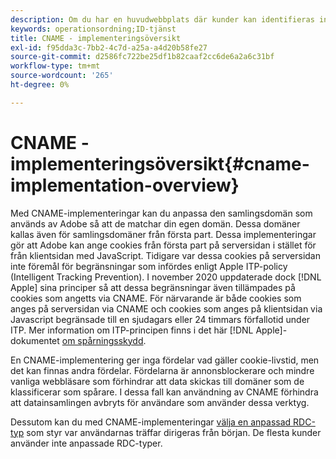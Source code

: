 ```yaml
---
description: Om du har en huvudwebbplats där kunder kan identifieras innan de besöker andra domäner kan en CNAME aktivera spårning av korsdomäner i webbläsare som inte accepterar cookies från tredje part (till exempel Safari).
keywords: operationsordning;ID-tjänst
title: CNAME - implementeringsöversikt
exl-id: f95dda3c-7bb2-4c7d-a25a-a4d20b58fe27
source-git-commit: d2586fc722be25df1b82caaf2cc6de6a2a6c31bf
workflow-type: tm+mt
source-wordcount: '265'
ht-degree: 0%

---
```


# CNAME - implementeringsöversikt{#cname-implementation-overview}

Med CNAME-implementeringar kan du anpassa den samlingsdomän som används av Adobe så att de matchar din egen domän. Dessa domäner kallas även för samlingsdomäner från första part. Dessa implementeringar gör att Adobe kan ange cookies från första part på serversidan i stället för från klientsidan med JavaScript. Tidigare var dessa cookies på serversidan inte föremål för begränsningar som infördes enligt Apple ITP-policy (Intelligent Tracking Prevention). I november 2020 uppdaterade dock [!DNL Apple] sina principer så att dessa begränsningar även tillämpades på cookies som angetts via CNAME. För närvarande är både cookies som anges på serversidan via CNAME och cookies som anges på klientsidan via Javascript begränsade till en sjudagars eller 24 timmars förfallotid under ITP. Mer information om ITP-principen finns i det här [!DNL Apple]-dokumentet [om spårningsskydd](https://webkit.org/tracking-prevention/#intelligent-tracking-prevention-itp).

En CNAME-implementering ger inga fördelar vad gäller cookie-livstid, men det kan finnas andra fördelar. Fördelarna är annonsblockerare och mindre vanliga webbläsare som förhindrar att data skickas till domäner som de klassificerar som spårare. I dessa fall kan användning av CNAME förhindra att datainsamlingen avbryts för användare som använder dessa verktyg.

Dessutom kan du med CNAME-implementeringar [välja en anpassad RDC-typ](https://experienceleague.adobe.com/docs/analytics/technotes/rdc/regional-data-collection.html?lang=sv-SE) som styr var användarnas träffar dirigeras från början. De flesta kunder använder inte anpassade RDC-typer.
